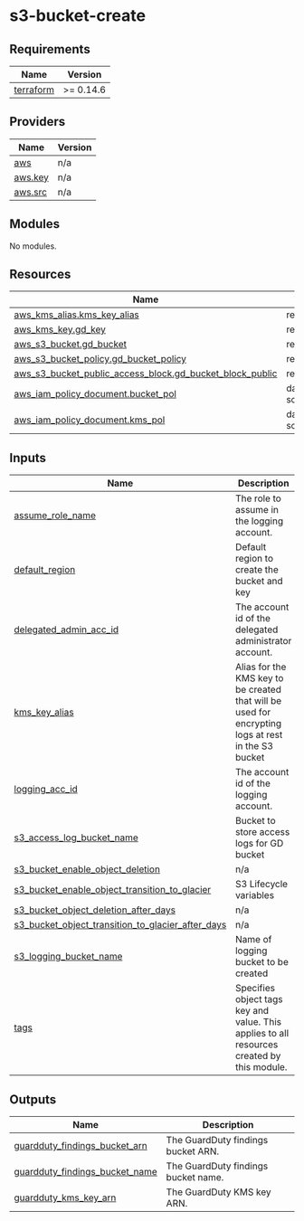 # s3-bucket-create

<!-- BEGINNING OF PRE-COMMIT-TERRAFORM DOCS HOOK -->
## Requirements

| Name | Version |
|------|---------|
| <a name="requirement_terraform"></a> [terraform](#requirement\_terraform) | >= 0.14.6 |

## Providers

| Name | Version |
|------|---------|
| <a name="provider_aws"></a> [aws](#provider\_aws) | n/a |
| <a name="provider_aws.key"></a> [aws.key](#provider\_aws.key) | n/a |
| <a name="provider_aws.src"></a> [aws.src](#provider\_aws.src) | n/a |

## Modules

No modules.

## Resources

| Name | Type |
|------|------|
| [aws_kms_alias.kms_key_alias](https://registry.terraform.io/providers/hashicorp/aws/latest/docs/resources/kms_alias) | resource |
| [aws_kms_key.gd_key](https://registry.terraform.io/providers/hashicorp/aws/latest/docs/resources/kms_key) | resource |
| [aws_s3_bucket.gd_bucket](https://registry.terraform.io/providers/hashicorp/aws/latest/docs/resources/s3_bucket) | resource |
| [aws_s3_bucket_policy.gd_bucket_policy](https://registry.terraform.io/providers/hashicorp/aws/latest/docs/resources/s3_bucket_policy) | resource |
| [aws_s3_bucket_public_access_block.gd_bucket_block_public](https://registry.terraform.io/providers/hashicorp/aws/latest/docs/resources/s3_bucket_public_access_block) | resource |
| [aws_iam_policy_document.bucket_pol](https://registry.terraform.io/providers/hashicorp/aws/latest/docs/data-sources/iam_policy_document) | data source |
| [aws_iam_policy_document.kms_pol](https://registry.terraform.io/providers/hashicorp/aws/latest/docs/data-sources/iam_policy_document) | data source |

## Inputs

| Name | Description | Type | Default | Required |
|------|-------------|------|---------|:--------:|
| <a name="input_assume_role_name"></a> [assume\_role\_name](#input\_assume\_role\_name) | The role to assume in the logging account. | `any` | n/a | yes |
| <a name="input_default_region"></a> [default\_region](#input\_default\_region) | Default region to create the bucket and key | `any` | n/a | yes |
| <a name="input_delegated_admin_acc_id"></a> [delegated\_admin\_acc\_id](#input\_delegated\_admin\_acc\_id) | The account id of the delegated administrator account. | `any` | n/a | yes |
| <a name="input_kms_key_alias"></a> [kms\_key\_alias](#input\_kms\_key\_alias) | Alias for the KMS key to be created that will be used for encrypting logs at rest in the S3 bucket | `any` | n/a | yes |
| <a name="input_logging_acc_id"></a> [logging\_acc\_id](#input\_logging\_acc\_id) | The account id of the logging account. | `any` | n/a | yes |
| <a name="input_s3_access_log_bucket_name"></a> [s3\_access\_log\_bucket\_name](#input\_s3\_access\_log\_bucket\_name) | Bucket to store access logs for GD bucket | `string` | n/a | yes |
| <a name="input_s3_bucket_enable_object_deletion"></a> [s3\_bucket\_enable\_object\_deletion](#input\_s3\_bucket\_enable\_object\_deletion) | n/a | `bool` | `false` | no |
| <a name="input_s3_bucket_enable_object_transition_to_glacier"></a> [s3\_bucket\_enable\_object\_transition\_to\_glacier](#input\_s3\_bucket\_enable\_object\_transition\_to\_glacier) | S3 Lifecycle variables | `bool` | `true` | no |
| <a name="input_s3_bucket_object_deletion_after_days"></a> [s3\_bucket\_object\_deletion\_after\_days](#input\_s3\_bucket\_object\_deletion\_after\_days) | n/a | `number` | `1095` | no |
| <a name="input_s3_bucket_object_transition_to_glacier_after_days"></a> [s3\_bucket\_object\_transition\_to\_glacier\_after\_days](#input\_s3\_bucket\_object\_transition\_to\_glacier\_after\_days) | n/a | `number` | `365` | no |
| <a name="input_s3_logging_bucket_name"></a> [s3\_logging\_bucket\_name](#input\_s3\_logging\_bucket\_name) | Name of logging bucket to be created | `any` | n/a | yes |
| <a name="input_tags"></a> [tags](#input\_tags) | Specifies object tags key and value. This applies to all resources created by this module. | `map` | `{}` | no |

## Outputs

| Name | Description |
|------|-------------|
| <a name="output_guardduty_findings_bucket_arn"></a> [guardduty\_findings\_bucket\_arn](#output\_guardduty\_findings\_bucket\_arn) | The GuardDuty findings bucket ARN. |
| <a name="output_guardduty_findings_bucket_name"></a> [guardduty\_findings\_bucket\_name](#output\_guardduty\_findings\_bucket\_name) | The GuardDuty findings bucket name. |
| <a name="output_guardduty_kms_key_arn"></a> [guardduty\_kms\_key\_arn](#output\_guardduty\_kms\_key\_arn) | The GuardDuty KMS key ARN. |
<!-- END OF PRE-COMMIT-TERRAFORM DOCS HOOK -->
